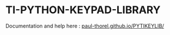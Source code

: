 # TI-PYTHON-KEYPAD-LIBRARY

Documentation and help here : <a href="paul-thorel.github.io/PYTIKEYLIB/">paul-thorel.github.io/PYTIKEYLIB/</a>
